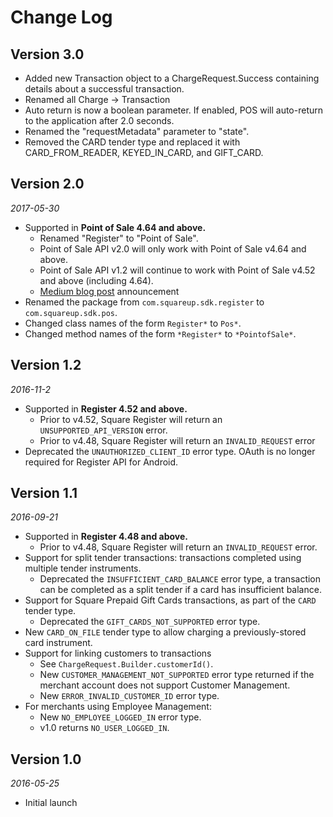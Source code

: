 Change Log
==========
## Version 3.0

* Added new Transaction object to a ChargeRequest.Success containing details about
  a successful transaction.
* Renamed all Charge -> Transaction
* Auto return is now a boolean parameter. If enabled, POS will auto-return to the application
  after 2.0 seconds.
* Renamed the "requestMetadata" parameter to "state".
* Removed the CARD tender type and replaced it with CARD_FROM_READER, KEYED_IN_CARD, and GIFT_CARD.

## Version 2.0

_2017-05-30_

* Supported in **Point of Sale 4.64 and above.**
  * Renamed "Register" to "Point of Sale".
  * Point of Sale API v2.0 will only work with Point of Sale v4.64 and above.
  * Point of Sale API v1.2 will continue to work with Point of Sale v4.52 and above (including 4.64).
  * [Medium blog post](https://medium.com/square-corner-blog/squares-register-api-is-now-point-of-sale-api-a9956032c32a) announcement
* Renamed the package from `com.squareup.sdk.register` to `com.squareup.sdk.pos`.
* Changed class names of the form `Register*` to `Pos*`.
* Changed method names of the form `*Register*` to `*PointofSale*`.

## Version 1.2

_2016-11-2_

* Supported in **Register 4.52 and above.**
  * Prior to v4.52, Square Register will return an `UNSUPPORTED_API_VERSION` error.
  * Prior to v4.48, Square Register will return an `INVALID_REQUEST` error
* Deprecated the `UNAUTHORIZED_CLIENT_ID` error type. OAuth is no longer required for Register API for Android.

## Version 1.1

_2016-09-21_

* Supported in **Register 4.48 and above.**
  * Prior to v4.48, Square Register will return an `INVALID_REQUEST` error.
* Support for split tender transactions: transactions completed using multiple tender instruments.
  * Deprecated the `INSUFFICIENT_CARD_BALANCE` error type, a transaction can be completed as a
split tender if a card has insufficient balance.
* Support for Square Prepaid Gift Cards transactions, as part of the `CARD` tender type.
  * Deprecated the `GIFT_CARDS_NOT_SUPPORTED` error type.
* New `CARD_ON_FILE` tender type to allow charging a previously-stored card instrument.
* Support for linking customers to transactions
  * See `ChargeRequest.Builder.customerId()`.
  * New `CUSTOMER_MANAGEMENT_NOT_SUPPORTED` error type returned if the merchant account does not
support Customer Management.
  * New `ERROR_INVALID_CUSTOMER_ID` error type.
* For merchants using Employee Management:
  * New `NO_EMPLOYEE_LOGGED_IN` error type.
  * v1.0 returns `NO_USER_LOGGED_IN`.

## Version 1.0

_2016-05-25_

* Initial launch
